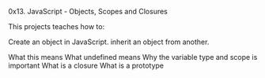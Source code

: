 0x13. JavaScript - Objects, Scopes and Closures

This projects teaches how to:

Create an object in JavaScript.
inherit an object from another.

What this means
What undefined means
Why the variable type and scope is important
What is a closure
What is a prototype
